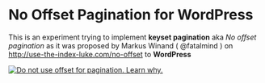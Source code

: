 No Offset Pagination for WordPress
==================================

This is an experiment trying to implement **keyset pagination** aka *No offset pagination* as it was proposed by Markus Winand ( @fatalmind ) on http://use-the-index-luke.com/no-offset to **WordPress**

[![Do not use offset for pagination. Learn why.](http://use-the-index-luke.com/img/no-offset-banner-728x90.white.png)](http://use-the-index-luke.com/no-offset)
